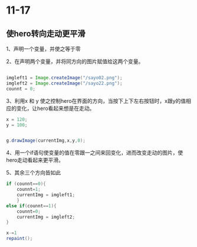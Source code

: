 #  11-17


##  使hero转向走动更平滑



1、声明一个变量，并使之等于零

2、在声明两个变量，并将同方向的图片赋值给这两个变量。

```java

imgleft1 = Image.createImage("/sayo02.png");
imgleft2 = Image.createImage("/sayo22.png");
counnt = 0;

```
3、利用x 和 y 使之控制hero在界面的方向，当按下上下左右按钮时，x跟y的值相应的变化，让hero看起来想是在走动。

```java
x = 120;
y = 100;


g.drawImage(currentImg,x,y,0);

```



4、用一个if语句使变量的值在零跟一之间来回变化，进而改变走动的图片，使hero走动看起来更平滑。

5、其余三个方向皆如此


```java
if (counnt==0){
	counnt=1;
	currentImg = imgleft1;
	}
else if(counnt==1){
	counnt=0;
	currentImg = imgleft2;
}

x-=1
repaint();
```